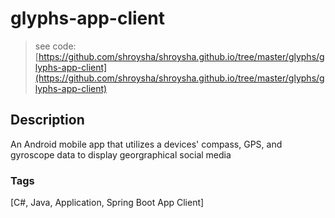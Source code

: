 # glyphs-app-client
> see code: [https://github.com/shroysha/shroysha.github.io/tree/master/glyphs/glyphs-app-client](https://github.com/shroysha/shroysha.github.io/tree/master/glyphs/glyphs-app-client)

## Description
An Android mobile app that utilizes a devices' compass, GPS, and gyroscope data to display georgraphical social media

### Tags
[C#, Java, Application, Spring Boot App Client]
